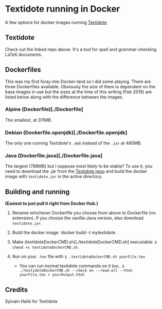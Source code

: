 # Textidote running in Docker

A few options for docker images running [Textidote](https://github.com/sylvainhalle/textidote).

## Textidote
Check out the linked repo above. It's a tool for spell and grammar-checking LaTeX documents.

## Dockerfiles
This was my first foray into Docker-land so I did some playing. There are three Dockerfiles available. Obviously the size of them is dependent on the base images in use but the sizes at the time of this writing (Feb 2019) are listed below along with the difference between the images.

### Alpine (Dockerfile)[./Dockerfile]
The smallest, at 311MB.

### Debian (Dockerfile.openjdk)[./Dockerfile.openjdk]
The only one running Textidote's `.deb` instead of the `.jar` at 460MB.

### Java (Dockerfile.java)[./Dockerfile.java]
The largest (788MB) but I suppose most likely to be stable? To use it, you need to download the .jar from the [Textidote repo](https://github.com/sylvainhalle/textidote) and build the docker image with `textidote.jar` in the active directory.

## Building and running
**(Easiest to just pull it right from Docker Hub.)**

1. Rename whichever Dockerfile you choose from above to Dockerfile (no extension). If you choose the vanilla-Java version, also download `textidote.jar`.

2. Build the docker image `docker build -t mytextidote .

3. Make (textidoteDockerCMD.sh)[./textidoteDockerCMD.sh] executable: `$ chmod +x textidoteDockerCMD.sh`.

4. Run on your `.tex` file with `$ .textidoteDockerCMD.sh yourFile.tex`

   * You can run normal textidote commands on it too.. `$ ./textidoteDockerCMD.sh --check en --read-all --html yourFile.tex > yourOutput.html`

## Credits
Sylvain Hallé for Textidote


